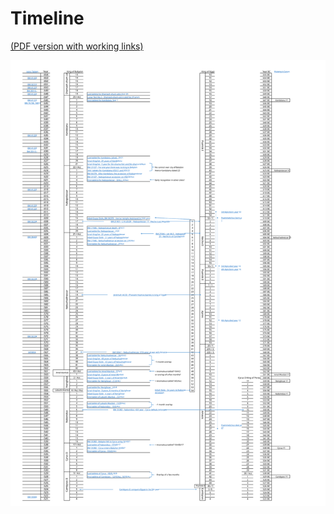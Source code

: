 # Timeline

[(PDF version with working links)](../timelines/chapter_2_babylon.pdf)

![chapter_2_babylon](../timelines/chapter_2_babylon.svg)
